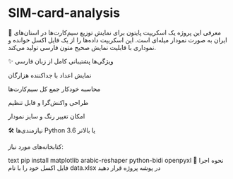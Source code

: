 # SIM-card-analysis



📌 معرفی
این پروژه یک اسکریپت پایتون برای نمایش توزیع سیم‌کارت‌ها در استان‌های ایران به صورت نمودار میله‌ای است. این اسکریپت داده‌ها را از یک فایل اکسل خوانده و نموداری با قابلیت نمایش صحیح متون فارسی تولید می‌کند.

✨ ویژگی‌ها
پشتیبانی کامل از زبان فارسی

نمایش اعداد با جداکننده هزارگان

محاسبه خودکار جمع کل سیم‌کارت‌ها

طراحی واکنش‌گرا و قابل تنظیم

امکان تغییر رنگ و سایز نمودار

🛠 نیازمندی‌ها
Python 3.6 یا بالاتر

کتابخانه‌های مورد نیاز:

text
pip install matplotlib arabic-reshaper python-bidi openpyxl
🚀 نحوه اجرا
فایل اکسل خود را با نام data.xlsx در پوشه پروژه قرار دهید


